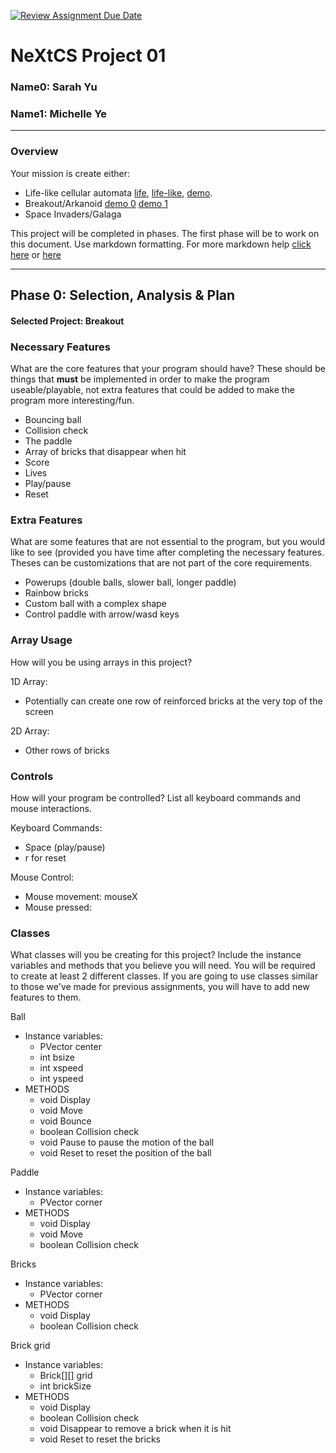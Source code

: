 [![Review Assignment Due Date](https://classroom.github.com/assets/deadline-readme-button-22041afd0340ce965d47ae6ef1cefeee28c7c493a6346c4f15d667ab976d596c.svg)](https://classroom.github.com/a/2bl0h1Mb)
# NeXtCS Project 01
### Name0: Sarah Yu
### Name1: Michelle Ye
---

### Overview
Your mission is create either:
- Life-like cellular automata [life](https://en.wikipedia.org/wiki/Conway%27s_Game_of_Life), [life-like](https://en.wikipedia.org/wiki/Life-like_cellular_automaton), [demo](https://www.netlogoweb.org/launch#https://www.netlogoweb.org/assets/modelslib/Sample%20Models/Computer%20Science/Cellular%20Automata/Life.nlogo).
- Breakout/Arkanoid [demo 0](https://elgoog.im/breakout/)  [demo 1](https://www.crazygames.com/game/atari-breakout)
- Space Invaders/Galaga

This project will be completed in phases. The first phase will be to work on this document. Use markdown formatting. For more markdown help [click here](https://github.com/adam-p/markdown-here/wiki/Markdown-Cheatsheet) or [here](https://docs.github.com/en/get-started/writing-on-github/getting-started-with-writing-and-formatting-on-github/basic-writing-and-formatting-syntax)


---

## Phase 0: Selection, Analysis & Plan

#### Selected Project: Breakout

### Necessary Features
What are the core features that your program should have? These should be things that __must__ be implemented in order to make the program useable/playable, not extra features that could be added to make the program more interesting/fun.

- Bouncing ball
- Collision check
- The paddle
- Array of bricks that disappear when hit
- Score
- Lives
- Play/pause
- Reset

### Extra Features
What are some features that are not essential to the program, but you would like to see (provided you have time after completing the necessary features. Theses can be customizations that are not part of the core requirements.

- Powerups (double balls, slower ball, longer paddle)
- Rainbow bricks
- Custom ball with a complex shape
- Control paddle with arrow/wasd keys

### Array Usage
How will you be using arrays in this project?

1D Array:
- Potentially can create one row of reinforced bricks at the very top of the screen

2D Array:
- Other rows of bricks


### Controls
How will your program be controlled? List all keyboard commands and mouse interactions.

Keyboard Commands:
- Space (play/pause)
- r for reset 

Mouse Control:
- Mouse movement: mouseX
- Mouse pressed: 


### Classes
What classes will you be creating for this project? Include the instance variables and methods that you believe you will need. You will be required to create at least 2 different classes. If you are going to use classes similar to those we've made for previous assignments, you will have to add new features to them.

Ball
- Instance variables:
  - PVector center
  - int bsize
  - int xspeed
  - int yspeed
- METHODS
  - void Display
  - void Move
  - void Bounce
  - boolean Collision check
  - void Pause to pause the motion of the ball
  - void Reset to reset the position of the ball

Paddle
- Instance variables:
  - PVector corner
- METHODS
  - void Display
  - void Move
  - boolean Collision check

Bricks
- Instance variables:
  - PVector corner
- METHODS
  - void Display
  - boolean Collision check
 
Brick grid
- Instance variables:
  - Brick[][] grid
  - int brickSize
- METHODS
  - void Display
  - boolean Collision check
  - void Disappear to remove a brick when it is hit
  - void Reset to reset the bricks
